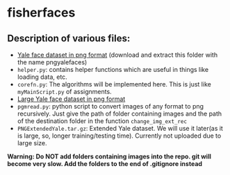 # fisherfaces
## Description of various files:
- [Yale face dataset in png format](https://cseiitbacin-my.sharepoint.com/:f:/g/personal/aryan_cse_iitb_ac_in/Et6BnVVe5F5NjplmIFJL3WIB-BxYNXQNtb3E0or9-7dkMg?e=0iIo1x) (download and extract this folder with the name pngyalefaces)
- `helper.py`: contains helper functions which are useful in things like loading data, etc.
- `corefn.py`: The algorithms will be implemented here. This is just like `myMainScript.py` of assignments.
- [Large Yale face dataset in png format](https://cseiitbacin-my.sharepoint.com/:f:/g/personal/aryan_cse_iitb_ac_in/EtswDEWht01Bq1GdRjRIOAABizoB696okFiLIQTusce02w?e=h4BR90)
- `pgmread.py`: python script to convert images of any format to png recursively. Just give the path of folder containing images and the path of the destination folder in the function `change_img_ext_rec`
- `PNGExtendedYale.tar.gz`: Extended Yale dataset. We will use it later(as it is large, so, longer training/testing time). Currently not uploaded due to large size.

**Warning: Do NOT add folders containing images into the repo. git will become very slow. Add the folders to the end of .gitignore instead**
